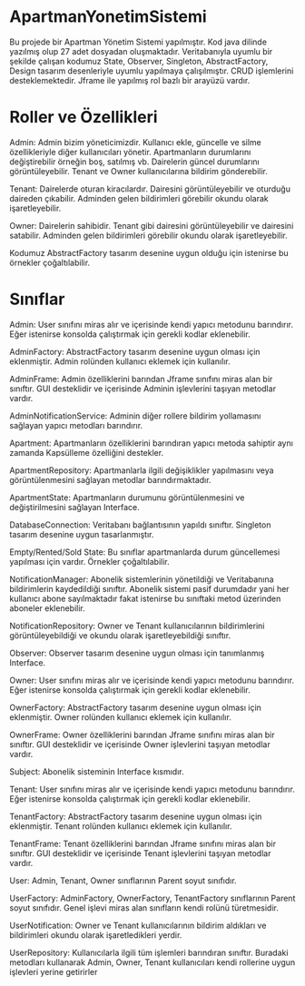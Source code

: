 # ApartmanYonetimSistemi
Bu projede bir Apartman Yönetim Sistemi yapılmıştır. Kod java dilinde yazılmış olup 27 adet dosyadan oluşmaktadır. Veritabanıyla uyumlu bir şekilde çalışan kodumuz State, Observer, Singleton, AbstractFactory, Design tasarım desenleriyle uyumlu yapılmaya çalışılmıştır.
CRUD işlemlerini desteklemektedir. Jframe ile yapılmış rol bazlı bir arayüzü vardır.
# Roller ve Özellikleri
Admin: Admin bizim yöneticimizdir. Kullanıcı ekle, güncelle ve silme özellikleriyle diğer kullanıcıları yönetir. Apartmanların durumlarını değiştirebilir örneğin boş, satılmış vb. 
Dairelerin güncel durumlarını görüntüleyebilir. Tenant ve Owner kullanıcılarına bildirim gönderebilir.

Tenant: Dairelerde oturan kiracılardır. Dairesini görüntüleyebilir ve oturduğu daireden çıkabilir. Adminden gelen bildirimleri görebilir okundu olarak işaretleyebilir.

Owner: Dairelerin sahibidir. Tenant gibi dairesini görüntüleyebilir ve dairesini satabilir. Adminden gelen bildirimleri görebilir okundu olarak işaretleyebilir.

Kodumuz AbstractFactory tasarım desenine uygun olduğu için istenirse bu örnekler çoğaltılabilir.
# Sınıflar
Admin: User sınıfını miras alır ve içerisinde kendi yapıcı metodunu barındırır. Eğer istenirse konsolda çalıştırmak için gerekli kodlar eklenebilir.

AdminFactory: AbstractFactory tasarım desenine uygun olması için eklenmiştir. Admin rolünden kullanıcı eklemek için kullanılır.

AdminFrame: Admin özelliklerini barından Jframe sınıfını miras alan bir sınıftır. GUI desteklidir ve içerisinde Adminin işlevlerini taşıyan metodlar vardır.

AdminNotificationService: Adminin diğer rollere bildirim yollamasını sağlayan yapıcı metodları barındırır.

Apartment: Apartmanların özelliklerini barındıran yapıcı metoda sahiptir aynı zamanda Kapsülleme özelliğini destekler.

ApartmentRepository: Apartmanlarla ilgili değişiklikler yapılmasını veya görüntülenmesini sağlayan metodlar barındırmaktadır.

ApartmentState: Apartmanların durumunu görüntülenmesini ve değiştirilmesini sağlayan Interface.

DatabaseConnection: Veritabanı bağlantısının yapıldı sınıftır. Singleton tasarım desenine uygun tasarlanmıştır.

Empty/Rented/Sold State: Bu sınıflar apartmanlarda durum güncellemesi yapılması için vardır. Örnekler çoğaltılabilir.

NotificationManager: Abonelik sistemlerinin yönetildiği ve Veritabanına bildirimlerin kaydedildiği sınıftır. Abonelik sistemi pasif durumdadır yani her kullanıcı abone sayılmaktadır fakat istenirse bu sınıftaki metod üzerinden aboneler eklenebilir.

NotificationRepository: Owner ve Tenant kullanıcılarının bildirimlerini görüntüleyebildiği ve okundu olarak işaretleyebildiği sınıftır.

Observer: Observer tasarım desenine uygun olması için tanımlanmış Interface.

Owner: User sınıfını miras alır ve içerisinde kendi yapıcı metodunu barındırır. Eğer istenirse konsolda çalıştırmak için gerekli kodlar eklenebilir.

OwnerFactory:  AbstractFactory tasarım desenine uygun olması için eklenmiştir. Owner rolünden kullanıcı eklemek için kullanılır.

OwnerFrame: Owner özelliklerini barından Jframe sınıfını miras alan bir sınıftır. GUI desteklidir ve içerisinde Owner işlevlerini taşıyan metodlar vardır.

Subject: Abonelik sisteminin Interface kısmıdır.

Tenant:  User sınıfını miras alır ve içerisinde kendi yapıcı metodunu barındırır. Eğer istenirse konsolda çalıştırmak için gerekli kodlar eklenebilir.

TenantFactory: AbstractFactory tasarım desenine uygun olması için eklenmiştir. Tenant rolünden kullanıcı eklemek için kullanılır.

TenantFrame: Tenant özelliklerini barından Jframe sınıfını miras alan bir sınıftır. GUI desteklidir ve içerisinde Tenant işlevlerini taşıyan metodlar vardır.

User: Admin, Tenant, Owner sınıflarının Parent soyut sınıfıdır.

UserFactory: AdminFactory, OwnerFactory, TenantFactory sınıflarının Parent soyut sınıfıdır. Genel işlevi miras alan sınıfların kendi rolünü türetmesidir.

UserNotification: Owner ve Tenant kullanıcılarının bildirim aldıkları ve bildirimleri okundu olarak işaretledikleri yerdir.

UserRepository: Kullanıcılarla ilgili tüm işlemleri barındıran sınıftır. Buradaki metodları kullanarak Admin, Owner, Tenant kullanıcıları kendi rollerine uygun işlevleri yerine getirirler
